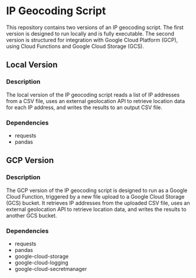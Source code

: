 
# IP Geocoding Script

This repository contains two versions of an IP geocoding script. The first version is designed to run locally and is fully executable. The second version is structured for integration with Google Cloud Platform (GCP), using Cloud Functions and Google Cloud Storage (GCS).

## Local Version

### Description

The local version of the IP geocoding script reads a list of IP addresses from a CSV file, uses an external geolocation API to retrieve location data for each IP address, and writes the results to an output CSV file.

### Dependencies

- requests
- pandas

## GCP Version

### Description

The GCP version of the IP geocoding script is designed to run as a Google Cloud Function, triggered by a new file upload to a Google Cloud Storage (GCS) bucket. It retrieves IP addresses from the uploaded CSV file, uses an external geolocation API to retrieve location data, and writes the results to another GCS bucket.

### Dependencies

- requests
- pandas
- google-cloud-storage
- google-cloud-logging
- google-cloud-secretmanager
